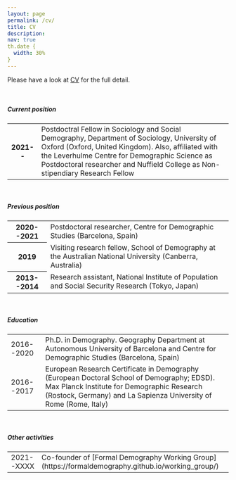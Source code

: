 ```yaml
---
layout: page
permalink: /cv/
title: CV
description:
nav: true
th.date {
  width: 30%
}
---
```


Please have a look at [CV](https://drive.google.com/file/d/1Ugyip8TWh0OUb0Fyd0xrk104EPfUoEkW/view?usp=sharing) for the full detail.

<br />

##### **Current position**

<table class="table table-sm table-borderless">
  <tr>
    <th scope="row">2021--</th>
    <td>Postdoctral Fellow in Sociology and Social Demography, Department of Sociology, University of Oxford (Oxford, United Kingdom). Also, affiliated with the Leverhulme Centre for Demographic Science as Postdoctoral researcher and Nuffield College as Non-stipendiary Research Fellow</td>
  </tr>
</table>

<br />

##### **Previous position**

<table>
  <tr>
    <th class="date" scope="row">2020--2021</th>
    <td>Postdoctoral researcher, Centre for Demographic Studies (Barcelona, Spain)</td>
  </tr>
  <tr>
    <th class="date" scope="row">2019</th>
    <td>Visiting research fellow, School of Demography at the Australian National University (Canberra, Australia)</td>
  </tr>
  <tr>
    <th class="date" scope="row">2013--2014</th>
    <td>Research assistant, National Institute of Population and Social Security Research (Tokyo, Japan)</td>
  </tr>
</table>

<br />

##### **Education**

<table>
  <tr>
    <td>2016--2020</td>
    <td>Ph.D. in Demography. Geography Department at Autonomous University of Barcelona and Centre for Demographic Studies (Barcelona, Spain)</td>
  </tr>
  <tr>
    <td>2016--2017</td>
    <td>European Research Certificate in Demography (European Doctoral School of Demography; EDSD). Max Planck Institute for Demographic Research (Rostock, Germany) and La Sapienza University of Rome (Rome, Italy)</td>
  </tr>
</table>

<br />

##### **Other activities**

<table>
  <tr>
    <td>2021--XXXX</td>
    <td>Co-founder of [Formal Demography Working Group](https://formaldemography.github.io/working_group/)</td>
  </tr>
</table>
